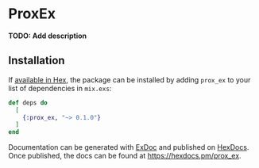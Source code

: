 # ProxEx

**TODO: Add description**

## Installation

If [available in Hex](https://hex.pm/docs/publish), the package can be installed
by adding `prox_ex` to your list of dependencies in `mix.exs`:

```elixir
def deps do
  [
    {:prox_ex, "~> 0.1.0"}
  ]
end
```

Documentation can be generated with [ExDoc](https://github.com/elixir-lang/ex_doc)
and published on [HexDocs](https://hexdocs.pm). Once published, the docs can
be found at <https://hexdocs.pm/prox_ex>.

